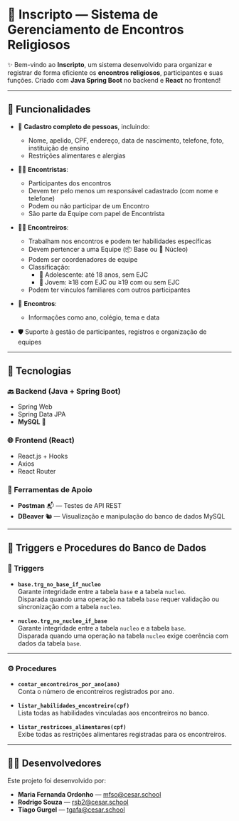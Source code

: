# 🙏 Inscripto — Sistema de Gerenciamento de Encontros Religiosos

✨ Bem-vindo ao **Inscripto**, um sistema desenvolvido para organizar e registrar de forma eficiente os **encontros religiosos**, participantes e suas funções. Criado com **Java Spring Boot** no backend e **React** no frontend!

---

## 🚀 Funcionalidades

- 👤 **Cadastro completo de pessoas**, incluindo:
  - Nome, apelido, CPF, endereço, data de nascimento, telefone, foto, instituição de ensino
  - Restrições alimentares e alergias

- 🧍‍♂️ **Encontristas**:
  - Participantes dos encontros
  - Devem ter pelo menos um responsável cadastrado (com nome e telefone)
  - Podem ou não participar de um Encontro
  - São parte da Equipe com papel de Encontrista

- 🧑‍🔧 **Encontreiros**:
  - Trabalham nos encontros e podem ter habilidades específicas
  - Devem pertencer a uma Equipe (📦 Base ou 🧠 Núcleo)
  - Podem ser coordenadores de equipe
  - Classificação:
    - 🧒 Adolescente: até 18 anos, sem EJC
    - 🧑 Jovem: ≥18 com EJC ou ≥19 com ou sem EJC
  - Podem ter vínculos familiares com outros participantes

- 📅 **Encontros**:
  - Informações como ano, colégio, tema e data

- 🛡️ Suporte à gestão de participantes, registros e organização de equipes

---

## 🧩 Tecnologias

### 🔙 Backend (Java + Spring Boot)
- Spring Web
- Spring Data JPA
- **MySQL** 🐬

### 🌐 Frontend (React)
- React.js + Hooks
- Axios
- React Router

### 🧪 Ferramentas de Apoio
- **Postman** 📬 — Testes de API REST
- **DBeaver** 🐿️ — Visualização e manipulação do banco de dados MySQL

---
## 📜 Triggers e Procedures do Banco de Dados

### 🔁 Triggers

- **`base.trg_no_base_if_nucleo`**  
  Garante integridade entre a tabela `base` e a tabela `nucleo`.  
  Disparada quando uma operação na tabela `base` requer validação ou sincronização com a tabela `nucleo`.

- **`nucleo.trg_no_nucleo_if_base`**  
  Garante integridade entre a tabela `nucleo` e a tabela `base`.  
  Disparada quando uma operação na tabela `nucleo` exige coerência com dados da tabela `base`.

---

### ⚙️ Procedures

- **`contar_encontreiros_por_ano(ano)`**  
  Conta o número de encontreiros registrados por ano.

- **`listar_habilidades_encontreiro(cpf)`**  
  Lista todas as habilidades vinculadas aos encontreiros no banco.

- **`listar_restricoes_alimentares(cpf)`**  
  Exibe todas as restrições alimentares registradas para os encontreiros.

---

## 👨‍💻 Desenvolvedores

Este projeto foi desenvolvido por:

- **Maria Fernanda Ordonho** — mfso@cesar.school 
- **Rodrigo Souza** — rsb2@cesar.school
- **Tiago Gurgel** — tgafa@cesar.school
